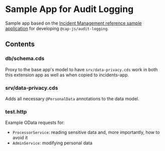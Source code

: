 # Sample App for Audit Logging

Sample app based on the [Incident Management reference sample application](https://github.com/cap-js/incidents-app) for developing `@cap-js/audit-logging`.

## Contents

### db/schema.cds

Proxy to the base app's model to have `srv/data-privacy.cds` work in both this extension app as well as when copied to incidents-app.

### srv/data-privacy.cds

Adds all necessary `@PersonalData` annotations to the data model.

### test.http

Example OData requests for:

- `ProcessorService`: reading sensitive data and, more importantly, how to avoid it
- `AdminService`: modifying personal data
